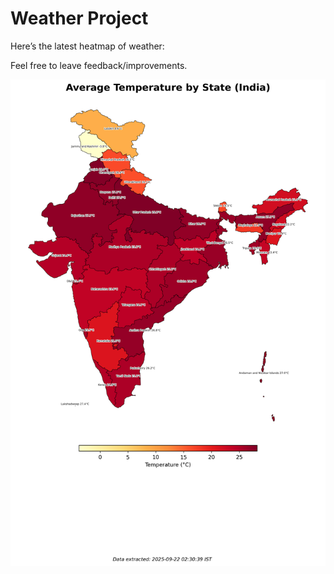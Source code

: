 # Weather Project

Here’s the latest heatmap of weather:

Feel free to leave feedback/improvements.

![India Heatmap](docs/assets/india_heatmap.png?v=D06779)

